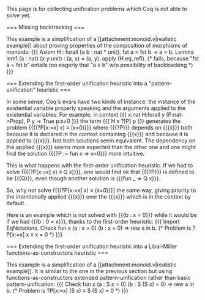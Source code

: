 This page is for collecting unification problems which Coq is not able to solve yet.

=== Missing backtracking ===

This example is a simplification of a [[attachment:monoid.v|realistic example]] about proving properties of the composition of morphisms of monoids:
{{{
Axiom H : forall {a b : nat * unit}, fst a = fst b -> a = b.
Lemma lem1 (a : nat) (x y:unit) : (a, x) = (a, y).
apply (H eq_refl).
(* fails, because "fst a = fst b" entails too eagerly that "a ≡ b" w/o possibility of backtracking *)
}}}

=== Extending the first-order unification heuristic into a "pattern-unification" heuristic ===

In some sense, Coq's evars have two kinds of instance: the instance of the existential variable properly speaking and the arguments applied to the existential variables. For example, in context
{{{
x:nat
H:forall y (P:nat->Prop), P y -> True
p:x=0
}}}
the term
{{{
H x ?[P] p
}}}
generates the problem {{{(?P[x:=x] x) ≡ (x=0)}}} where {{{?P}}} depends on {{{x}}} both because it is declared in the context containing {{{x}}} and because it is applied to {{{x}}}. Not both solutions seem equivalent. The dependency on the applied {{{x}}} seems more expected than the other one and one might find the solution {{{?P := fun x => x=0}}} more intuitive.

This is what happens with the first-order unification heuristic. If we had to solve {{{(?P[x:=x] x) ≡ Q x)}}}, one would find ok that {{{?P}}} is defined to be {{{Q}}}, even though another solution is {{{fun _ => Q x}}}.

So, why not solve {{{(?P[x:=x] x) ≡ (x=0)}}} the same way, giving priority to the intentionally applied {{{x}}} over the {{{x}}} which is in the context by default.

Here is an example which is not solved with {{{b : x = 0}}} while it would be if we had {{{b : 0 = x}}}, thanks to the first-order heuristic:
{{{
Import EqNotations.
Check fun x (a : x = 0) (b : x = 0) => rew a in b.
(* Problem is ?P[x:=x] x ≡ x = 0 *)
}}}

=== Extending the first-order unification heuristic into a Libal-Miller functions-as-constructors heuristic ===

This example is a simplification of a [[attachment:monoid.v|realistic example]]. It is similar to the one in the previous section but using functions-as-constructors extended pattern-unification rather than basic pattern-unification:
{{{
Check fun x (a : S x = 0) (b : S (S x) = 0) => rew a in b.
(* Problem is ?P[x:=x] (S x) ≡ S (S x) = 0 *)
}}}
